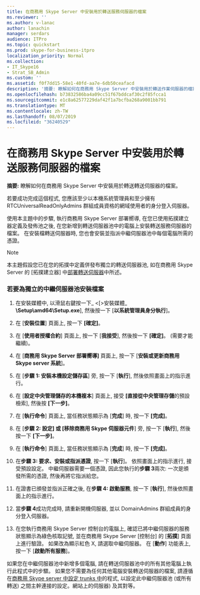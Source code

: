```yaml
---
title: 在商務用 Skype Server 中安裝用於轉送服務伺服器的檔案
ms.reviewer: ''
ms.author: v-lanac
author: lanachin
manager: serdars
audience: ITPro
ms.topic: quickstart
ms.prod: skype-for-business-itpro
localization_priority: Normal
ms.collection:
- IT_Skype16
- Strat_SB_Admin
ms.custom: ''
ms.assetid: f0f7dd15-58e1-40fd-aa7e-6db50ceafacd
description: '摘要: 瞭解如何在商務用 Skype Server 中安裝用於轉送作業伺服器的檔案。'
ms.openlocfilehash: b73832586ba4a09cc51f67bddcaf30c2f85fcca1
ms.sourcegitcommit: e1c8a62577229daf42f1a7bcfba268a9001bb791
ms.translationtype: MT
ms.contentlocale: zh-TW
ms.lasthandoff: 08/07/2019
ms.locfileid: "36240529"
---
```

# <a name="install-the-files-for-mediation-server-in-skype-for-business-server"></a>在商務用 Skype Server 中安裝用於轉送服務伺服器的檔案
 
**摘要:** 瞭解如何在商務用 Skype Server 中安裝用於轉送轉送伺服器的檔案。
  
若要成功完成這個程式, 您應該至少以本機系統管理員和至少擁有 RTCUniversalReadOnlyAdmins 群組成員資格的網域使用者的身分登入伺服器。
  
使用本主題中的步驟, 執行商務用 Skype Server 部署嚮導, 在您已使用拓撲建立器定義及發佈池之後, 在您新增到轉送伺服器池中的電腦上安裝轉送服務伺服器的檔案。 在安裝檔轉送伺服器時, 您也會安裝並指派中繼伺服器池中每個電腦所需的憑證。 
  
> [!NOTE]
> 本主題假設您已在您的拓撲中定義併發布獨立的轉送伺服器池, 如在商務用 Skype Server 的 [拓撲建立器] 中[部署轉送伺服器](deploy-a-mediation-server.md)中所述。 
  
### <a name="to-install-the-files-for-a-stand-alone-mediation-server-pool"></a>若要為獨立的中繼伺服器池安裝檔案

1. 在安裝媒體中, 以滑鼠右鍵按一下_ \<[\>安裝媒體_ **\Setup\amd64\Setup.exe**], 然後按一下 [**以系統管理員身分執行**]。
    
2. 在 [**安裝位置**] 頁面上, 按一下 **[確定]**。
    
3. 在 [**使用者授權合約**] 頁面上, 按一下 [**我接受**], 然後按一下 **[確定]**。 (需要才能繼續)。
    
4. 在 [**商務用 Skype Server 部署嚮導]** 頁面上, 按一下 [**安裝或更新商務用 Skype server 系統**]。
    
5. 在 [**步驟 1: 安裝本機設定儲存區**] 旁, 按一下 [**執行**], 然後依照畫面上的指示進行。
    
6. 在 [**設定中央管理儲存的本機複本**] 頁面上, 接受 **[直接從中央管理存儲**的預設檢索], 然後按 **[下一步]**。
    
7. 在 [**執行命令**] 頁面上, 當任務狀態顯示為 [**完成**] 時, 按一下 **[完成]**。
    
8. 在 [**步驟 2: 設定] 或 [移除商務用 Skype 伺服器元件**] 旁, 按一下 [**執行**], 然後按一下 **[下一步]**。
    
9. 在 [**執行命令**] 頁面上, 當任務狀態顯示為 [**完成**] 時, 按一下 **[完成]**。
    
10. 在**步驟 3: 要求、安裝或指派憑證**, 按一下 [**執行**]。 依照畫面上的指示進行, 接受預設設定。 中繼伺服器需要一個憑證, 因此您執行的**步驟 3**兩次: 一次是頒發所需的憑證, 然後再將它指派給您。
    
11. 在證書已頒發並指派正確之後, 在**步驟 4: 啟動服務**, 按一下 [**執行**], 然後依照畫面上的指示進行。
    
12. 當**步驟 4**成功完成時, 請重新開機伺服器, 並以 DomainAdmins 群組成員的身分登入伺服器。
    
13. 在您執行商務用 Skype Server 控制台的電腦上, 確認已將中繼伺服器的服務狀態顯示為綠色核取記號, 並在商務用 Skype Server [控制台] 的 [**拓撲**] 頁面上進行驗證。 如果改為顯示紅色 X, 請選取中繼伺服器。 在 [**動作**] 功能表上, 按一下 [**啟動所有服務**]。 
    
如果您在中繼伺服器池中新增多個電腦, 請在轉送伺服器池中的所有其他電腦上執行此程式中的步驟。 如果您不需要為任何其他電腦安裝轉送伺服器的檔案, 請遵循在[商務用 Skype server 中設定 trunks 中](configure-trunks.md)的程式, 以設定此中繼伺服器池 (或所有轉送) 之間主幹連接的設定。網站上的伺服器) 及其對等。

